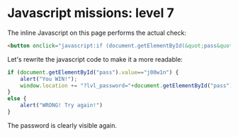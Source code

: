 # Javascript missions: level 7

The inline Javascript on this page performs the actual check:

```html
<button onclick="javascript:if (document.getElementById(&quot;pass&quot;).value==&quot;j00w1n&quot;){alert(&quot;You WIN!&quot;);window.location += &quot;?lvl_password=&quot;+document.getElementById(&quot;pass&quot;).value}else {alert(&quot;WRONG! Try again!&quot;)}">Check Password</button>
```

Let's rewrite the javascript code to make it a more readable:

```javascript
if (document.getElementById("pass").value=="j00w1n") {
	alert("You WIN!");
	window.location += "?lvl_password="+document.getElementById("pass").value
}
else {
	alert("WRONG! Try again!")
}
```

The password is clearly visible again.
